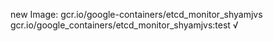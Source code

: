 new Image: gcr.io/google-containers/etcd_monitor_shyamjvs
gcr.io/google_containers/etcd_monitor_shyamjvs:test √

